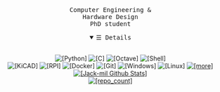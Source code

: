 <p align="center">
    <samp>
    Computer Engineering & <br>
    Hardware Design <br>
    PhD student 
    </samp>
</p>
<details open align="center">
   <summary><samp>&#9776; Details</samp></summary>
   <p align="center">
     <br>
      <img alt="[Python]" src="https://img.shields.io/badge/-Python-ffda4d?style=flat&logo=Python">
      <img alt="[C]" src="https://img.shields.io/badge/-2e2459?style=flat&logo=c&logoColor=white">
      <img alt="[Octave]" src="https://img.shields.io/badge/-Octave-0790C0?style=flat&logo=octave&logoColor=white">
      <img alt="[Shell]" src="https://img.shields.io/badge/-Shells-4EAA25?style=flat&logo=gnubash&logoColor=white"><br>
      <img alt="[KiCAD]" src="https://img.shields.io/badge/-KiCAD-314CB0?style=flat&logo=kicad&logoColor=white">
      <img alt="[RPI]" src="https://img.shields.io/badge/-RPI-A22846?style=flat&logo=raspberrypi&logoColor=white">
      <img alt="[Docker]" src="https://img.shields.io/badge/-Docker-2496ED?style=flat&logo=docker&logoColor=white">
      <img alt="[Git]" src="https://img.shields.io/badge/-Git-F05032?style=flat&logo=git&logoColor=white">
      <img alt="[Windows]" src="https://img.shields.io/badge/-WIN-0078D6?style=flat&logo=windows&logoColor=white">
      <img alt="[Linux]" src="https://img.shields.io/badge/-LIN-FCC624?style=flat&logo=linux&logoColor=black">
      <a href="https://github.com/jack-mil?tab=repositories" target="_blank"><img alt="[more]" src="https://img.shields.io/badge/+-more...%3F-57BCDA?style=flat"></a>
  <br>
  <a href="https://github.com/jack-mil"><img src="https://github-readme-stats.vercel.app/api?username=jack-mil&hide=issues&count_private=true&include_all_commits=true&show_icons=true&theme=react" alt="[Jack-mil Github Stats]"></a>
  <br>
     <a href="https://github.com/jack-mil?tab=repositories&q=&type=&language=&sort=stargazers" target="_blank"><img alt="[repo_count]" src="https://badges.strrl.dev/repos/jack-mil?logo=GitHub"/></a>
  </p>
</details>
